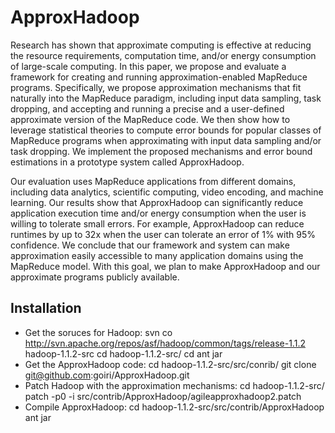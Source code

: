 ApproxHadoop
============
Research has shown that approximate computing is effective at reducing the resource requirements, computation time, and/or energy consumption of large-scale computing. In this paper, we propose and evaluate a framework for creating and running approximation-enabled MapReduce programs.  Specifically, we propose approximation mechanisms that fit naturally into the MapReduce paradigm, including input data sampling, task dropping, and accepting and running a  precise and a user-defined approximate version of the MapReduce code. We then show how to leverage statistical theories to compute error bounds for popular classes of MapReduce programs when approximating with input data sampling and/or task dropping. We implement the proposed mechanisms and error bound estimations in a prototype system called ApproxHadoop.

Our evaluation uses MapReduce applications from different domains, including data analytics, scientific computing, video encoding, and machine learning.  Our results show that ApproxHadoop can significantly reduce application execution time and/or energy consumption when the user is willing to tolerate small errors. For example, ApproxHadoop can reduce runtimes by up to 32x when the user can tolerate an error of 1% with 95% confidence.  We conclude that our framework and system can make approximation easily accessible to many application domains using the MapReduce model. With this goal, we plan to make ApproxHadoop and our approximate programs publicly available.

Installation
------------
* Get the soruces for Hadoop:
    svn co http://svn.apache.org/repos/asf/hadoop/common/tags/release-1.1.2 hadoop-1.1.2-src
    cd hadoop-1.1.2-src/
    cd ant jar
* Get the ApproxHadoop code:
    cd hadoop-1.1.2-src/src/conrib/
    git clone git@github.com:goiri/ApproxHadoop.git
* Patch Hadoop with the approximation mechanisms:
    cd hadoop-1.1.2-src/
    patch -p0 -i src/contrib/ApproxHadoop/agileapproxhadoop2.patch
* Compile ApproxHadoop:
    cd hadoop-1.1.2-src/src/contrib/ApproxHadoop
    ant jar

